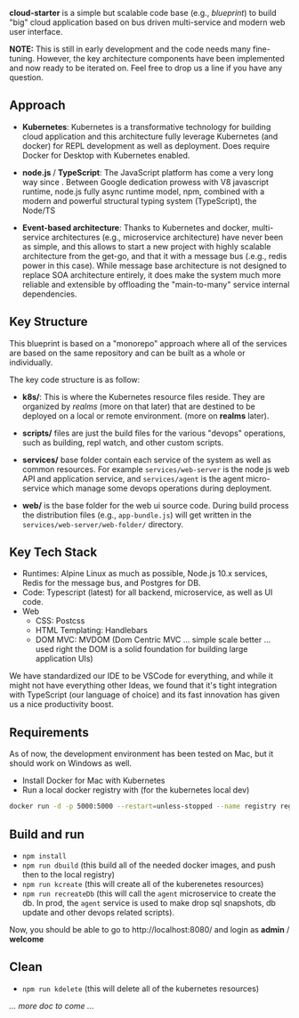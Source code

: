 
**cloud-starter** is a simple but scalable code base (e.g., *blueprint*) to build "big" cloud application based on bus driven multi-service and modern web user interface. 

**NOTE:** This is still in early development and the code needs many fine-tuning. However, the key architecture components have been implemented and now ready to be iterated on. Feel free to drop us a line if you have any question.

## Approach

- **Kubernetes**: Kubernetes is a transformative technology for building cloud application and this architecture fully leverage Kubernetes (and docker) for REPL development as well as deployment. Does require Docker for Desktop with Kubernetes enabled. 

- **node.js** / **TypeScript**: The JavaScript platform has come a very long way since . Between Google dedication prowess with V8 javascript runtime, node.js fully async runtime model, npm, combined with a modern and powerful structural typing system (TypeScript), the Node/TS

- **Event-based architecture**: Thanks to Kubernetes and docker, multi-service architectures (e.g., microservice architecture) have never been as simple, and this allows to start a new project with highly scalable architecture from the get-go, and that it with a message bus (.e.g., redis power in this case). While message base architecture is not designed to replace SOA architecture entirely, it does make the system much more reliable and extensible by offloading the "main-to-many" service internal dependencies. 

## Key Structure

This blueprint is based on a "monorepo" approach where all of the services are based on the same repository and can be built as a whole or individually. 

The key code structure is as follow: 

- **k8s/**: This is where the Kubernetes resource files reside. They are organized by *realms* (more on that later) that are destined to be deployed on a local or remote environment. (more on **realms** later). 

- **scripts/** files are just the build files for the various "devops" operations, such as building, repl watch, and other custom scripts. 

- **services/** base folder contain each service of the system as well as common resources. For example `services/web-server` is the node js web API and application service, and `services/agent` is the agent micro-service which manage some devops operations during deployment. 

- **web/** is the base folder for the web ui source code. During build process the distribution files (e.g., `app-bundle.js`) will get written in the `services/web-server/web-folder/` directory.

## Key Tech Stack

- Runtimes: Alpine Linux as much as possible, Node.js 10.x services, Redis for the message bus, and Postgres for DB.
- Code: Typescript (latest) for all backend, microservice, as well as UI code. 
- Web
	- CSS: Postcss
	- HTML Templating: Handlebars
	- DOM MVC: MVDOM (Dom Centric MVC ... simple scale better ... used right the DOM is a solid foundation for building large application UIs)

We have standardized our IDE to be VSCode for everything, and while it might not have everything other Ideas, we found that it's tight integration with TypeScript (our language of choice) and its fast innovation has given us a nice productivity boost. 

## Requirements

As of now, the development environment has been tested on Mac, but it should work on Windows as well. 

- Install Docker for Mac with Kubernetes
- Run a local docker registry with (for the kubernetes local dev)
```sh
docker run -d -p 5000:5000 --restart=unless-stopped --name registry registry:2.6.2
```

## Build and run
- `npm install`
- `npm run dbuild` (this build all of the needed docker images, and push then to the local registry)
- `npm run kcreate` (this will create all of the kuberenetes resources)
- `npm run recreateDb` (this will call the `agent` microservice to create the db. In prod, the `agent` service is used to make drop sql snapshots, db update and other devops related scripts). 

Now, you should be able to go to http://localhost:8080/ and login as **admin** / **welcome**

## Clean

- `npm run kdelete` (this will delete all of the kubernetes resources)

_... more doc to come ..._